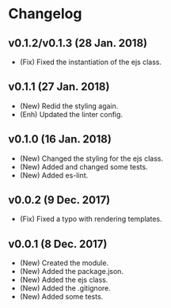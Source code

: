 # Changelog

## v0.1.2/v0.1.3 (28 Jan. 2018)
- (Fix) Fixed the instantiation of the ejs class.

## v0.1.1 (27 Jan. 2018)
- (New) Redid the styling again.
- (Enh) Updated the linter config.

## v0.1.0 (16 Jan. 2018)
- (New) Changed the styling for the ejs class.
- (New) Added and changed some tests.
- (New) Added es-lint.

## v0.0.2 (9 Dec. 2017)
- (Fix) Fixed a typo with rendering templates.

## v0.0.1 (8 Dec. 2017)
- (New) Created the module.
- (New) Added the package.json.
- (New) Added the ejs class.
- (New) Added the .gitignore.
- (New) Added some tests.